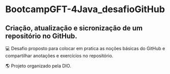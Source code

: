 # BootcampGFT-4Java_desafioGitHub
## Criação, atualização e sicronização de um repositório no GitHub.

💻 Desafio proposto para colocar em pratica as noções básicas do GitHub e compartilhar anotações 
e exercícios no repositório.

🌎 Projeto organizado pela DIO.
